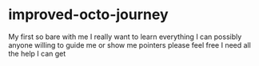 # improved-octo-journey
My first so bare with me I really want to learn everything I can possibly anyone willing to guide me or show me pointers please feel free I need all the help I can get 
